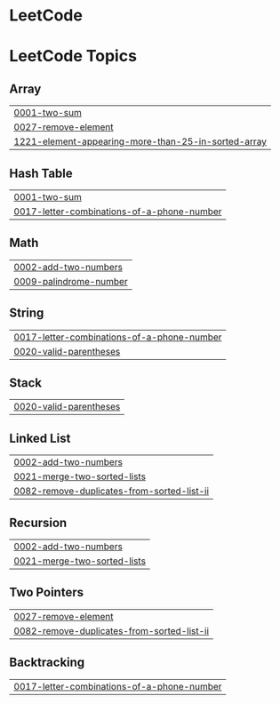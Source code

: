 # LeetCode
<!---LeetCode Topics Start-->
# LeetCode Topics
## Array
|  |
| ------- |
| [0001-two-sum](https://github.com/deekshith15kumar/LeetCode/tree/master/0001-two-sum) |
| [0027-remove-element](https://github.com/deekshith15kumar/LeetCode/tree/master/0027-remove-element) |
| [1221-element-appearing-more-than-25-in-sorted-array](https://github.com/deekshith15kumar/LeetCode/tree/master/1221-element-appearing-more-than-25-in-sorted-array) |
## Hash Table
|  |
| ------- |
| [0001-two-sum](https://github.com/deekshith15kumar/LeetCode/tree/master/0001-two-sum) |
| [0017-letter-combinations-of-a-phone-number](https://github.com/deekshith15kumar/LeetCode/tree/master/0017-letter-combinations-of-a-phone-number) |
## Math
|  |
| ------- |
| [0002-add-two-numbers](https://github.com/deekshith15kumar/LeetCode/tree/master/0002-add-two-numbers) |
| [0009-palindrome-number](https://github.com/deekshith15kumar/LeetCode/tree/master/0009-palindrome-number) |
## String
|  |
| ------- |
| [0017-letter-combinations-of-a-phone-number](https://github.com/deekshith15kumar/LeetCode/tree/master/0017-letter-combinations-of-a-phone-number) |
| [0020-valid-parentheses](https://github.com/deekshith15kumar/LeetCode/tree/master/0020-valid-parentheses) |
## Stack
|  |
| ------- |
| [0020-valid-parentheses](https://github.com/deekshith15kumar/LeetCode/tree/master/0020-valid-parentheses) |
## Linked List
|  |
| ------- |
| [0002-add-two-numbers](https://github.com/deekshith15kumar/LeetCode/tree/master/0002-add-two-numbers) |
| [0021-merge-two-sorted-lists](https://github.com/deekshith15kumar/LeetCode/tree/master/0021-merge-two-sorted-lists) |
| [0082-remove-duplicates-from-sorted-list-ii](https://github.com/deekshith15kumar/LeetCode/tree/master/0082-remove-duplicates-from-sorted-list-ii) |
## Recursion
|  |
| ------- |
| [0002-add-two-numbers](https://github.com/deekshith15kumar/LeetCode/tree/master/0002-add-two-numbers) |
| [0021-merge-two-sorted-lists](https://github.com/deekshith15kumar/LeetCode/tree/master/0021-merge-two-sorted-lists) |
## Two Pointers
|  |
| ------- |
| [0027-remove-element](https://github.com/deekshith15kumar/LeetCode/tree/master/0027-remove-element) |
| [0082-remove-duplicates-from-sorted-list-ii](https://github.com/deekshith15kumar/LeetCode/tree/master/0082-remove-duplicates-from-sorted-list-ii) |
## Backtracking
|  |
| ------- |
| [0017-letter-combinations-of-a-phone-number](https://github.com/deekshith15kumar/LeetCode/tree/master/0017-letter-combinations-of-a-phone-number) |
<!---LeetCode Topics End-->